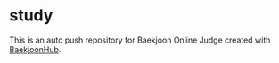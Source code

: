 # study
This is an auto push repository for Baekjoon Online Judge created with [BaekjoonHub](https://github.com/BaekjoonHub/BaekjoonHub).
